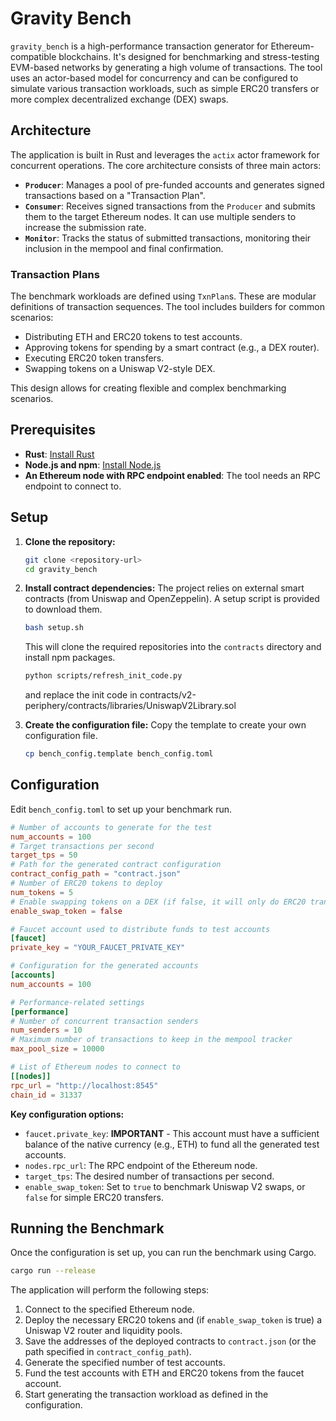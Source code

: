 # Gravity Bench

`gravity_bench` is a high-performance transaction generator for Ethereum-compatible blockchains. It's designed for benchmarking and stress-testing EVM-based networks by generating a high volume of transactions. The tool uses an actor-based model for concurrency and can be configured to simulate various transaction workloads, such as simple ERC20 transfers or more complex decentralized exchange (DEX) swaps.

## Architecture

The application is built in Rust and leverages the `actix` actor framework for concurrent operations. The core architecture consists of three main actors:

*   **`Producer`**: Manages a pool of pre-funded accounts and generates signed transactions based on a "Transaction Plan".
*   **`Consumer`**: Receives signed transactions from the `Producer` and submits them to the target Ethereum nodes. It can use multiple senders to increase the submission rate.
*   **`Monitor`**: Tracks the status of submitted transactions, monitoring their inclusion in the mempool and final confirmation.

### Transaction Plans

The benchmark workloads are defined using `TxnPlan`s. These are modular definitions of transaction sequences. The tool includes builders for common scenarios:
*   Distributing ETH and ERC20 tokens to test accounts.
*   Approving tokens for spending by a smart contract (e.g., a DEX router).
*   Executing ERC20 token transfers.
*   Swapping tokens on a Uniswap V2-style DEX.

This design allows for creating flexible and complex benchmarking scenarios.

## Prerequisites

*   **Rust**: [Install Rust](https://www.rust-lang.org/tools/install)
*   **Node.js and npm**: [Install Node.js](https://nodejs.org/en/download/)
*   **An Ethereum node with RPC endpoint enabled**: The tool needs an RPC endpoint to connect to.

## Setup

1.  **Clone the repository:**
    ```bash
    git clone <repository-url>
    cd gravity_bench
    ```

2.  **Install contract dependencies:**
    The project relies on external smart contracts (from Uniswap and OpenZeppelin). A setup script is provided to download them.
    ```bash
    bash setup.sh
    ```
    This will clone the required repositories into the `contracts` directory and install npm packages.

    ```bash
    python scripts/refresh_init_code.py
    ```
    and replace the init code in contracts/v2-periphery/contracts/libraries/UniswapV2Library.sol
3.  **Create the configuration file:**
    Copy the template to create your own configuration file.
    ```bash
    cp bench_config.template bench_config.toml
    ```

## Configuration

Edit `bench_config.toml` to set up your benchmark run.

```toml
# Number of accounts to generate for the test
num_accounts = 100
# Target transactions per second
target_tps = 50
# Path for the generated contract configuration
contract_config_path = "contract.json"
# Number of ERC20 tokens to deploy
num_tokens = 5
# Enable swapping tokens on a DEX (if false, it will only do ERC20 transfers)
enable_swap_token = false

# Faucet account used to distribute funds to test accounts
[faucet]
private_key = "YOUR_FAUCET_PRIVATE_KEY"

# Configuration for the generated accounts
[accounts]
num_accounts = 100

# Performance-related settings
[performance]
# Number of concurrent transaction senders
num_senders = 10
# Maximum number of transactions to keep in the mempool tracker
max_pool_size = 10000

# List of Ethereum nodes to connect to
[[nodes]]
rpc_url = "http://localhost:8545"
chain_id = 31337
```

**Key configuration options:**

*   `faucet.private_key`: **IMPORTANT** - This account must have a sufficient balance of the native currency (e.g., ETH) to fund all the generated test accounts.
*   `nodes.rpc_url`: The RPC endpoint of the Ethereum node.
*   `target_tps`: The desired number of transactions per second.
*   `enable_swap_token`: Set to `true` to benchmark Uniswap V2 swaps, or `false` for simple ERC20 transfers.

## Running the Benchmark

Once the configuration is set up, you can run the benchmark using Cargo.

```bash
cargo run --release
```

The application will perform the following steps:
1.  Connect to the specified Ethereum node.
2.  Deploy the necessary ERC20 tokens and (if `enable_swap_token` is true) a Uniswap V2 router and liquidity pools.
3.  Save the addresses of the deployed contracts to `contract.json` (or the path specified in `contract_config_path`).
4.  Generate the specified number of test accounts.
5.  Fund the test accounts with ETH and ERC20 tokens from the faucet account.
6.  Start generating the transaction workload as defined in the configuration. 